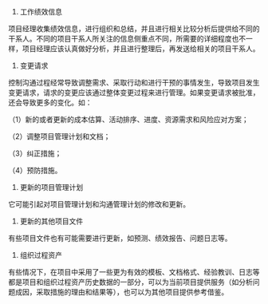 
1. 工作绩效信息

项目经理收集绩效信息，进行组织和总结，并且进行相关比较分析后提供给不同的干系人。不同的项目干系人所关注的信息侧重点不同，所需要的详细程度也不一样，项目经理应该认真做好分析，并且进行整理后，再发送给相关的项目干系人。

1. 变更请求

控制沟通过程经常导致调整需求、采取行动和进行干预的事情发生，导致项目发生变更请求，请求的变更应该通过整体变更过程来进行管理。如果变更请求被批准，还会导致更多的变化。如：

（1）新的或者更新的成本估算、活动排序、进度、资源需求和风险应对方案；

（2）调整项目管理计划和文档；

（3）纠正措施；

（4）预防措施。

1. 更新的项目管理计划

它可能引起对项目管理计划和沟通管理计划的修改和更新。

1. 更新的其他项目文件

有些项目文件也有可能需要进行更新，如预测、绩效报告、问题日志等。

1. 组织过程资产

有些情况下，在项目中采用了一些更为有效的模板、文档格式、经验教训、日志等都是项目和组织过程资产历史数据的一部分，可以为当前项目提供服务（如分析问题成因，采取措施的理由和结果等），也可以为其他项目提供参考借鉴。
